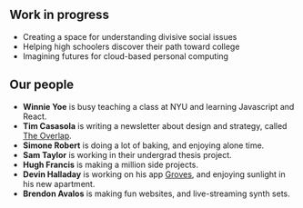 

## Work in progress

- Creating a space for understanding divisive social issues
- Helping high schoolers discover their path toward college
- Imagining futures for cloud-based personal computing


## Our people
- **Winnie Yoe** is busy teaching a class at NYU and learning Javascript and React.
- **Tim Casasola** is writing a newsletter about design and strategy, called [The Overlap](https://theoverlap.substack.com/).
- **Simone Robert** is doing a lot of baking, and enjoying alone time.
- **Sam Taylor** is working in their undergrad thesis project.
- **Hugh Francis** is making a million side projects.
- **Devin Halladay** is working on his app [Groves](https://groves.network), and enjoying sunlight in his new apartment.
- **Brendon Avalos** is making fun websites, and live-streaming synth sets.